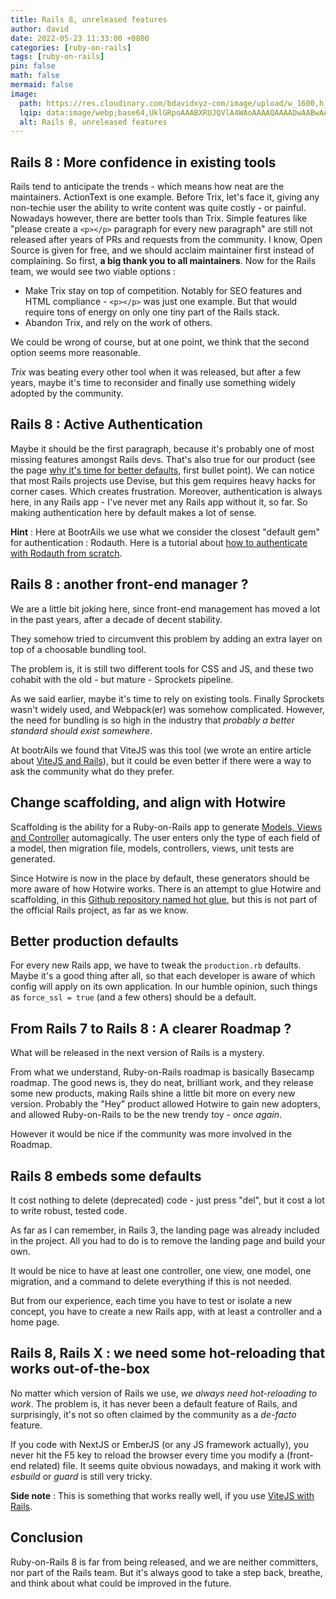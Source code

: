 ```yaml
---
title: Rails 8, unreleased features
author: david
date: 2022-05-23 11:33:00 +0800
categories: [ruby-on-rails]
tags: [ruby-on-rails]
pin: false
math: false
mermaid: false
image:
  path: https://res.cloudinary.com/bdavidxyz-com/image/upload/w_1600,h_836,q_100/l_text:Karla_72_bold:Rails%208%20%20unreleased%20features,co_rgb:ffe4e6,c_fit,w_1400,h_240/fl_layer_apply,g_south_west,x_100,y_180/l_text:Karla_48:A%20Ruby-on-Rails%20tutorial,co_rgb:ffe4e680,c_fit,w_1400/fl_layer_apply,g_south_west,x_100,y_100/newblog/globals/bg_me.jpg
  lqip: data:image/webp;base64,UklGRpoAAABXRUJQVlA4WAoAAAAQAAAADwAABwAAQUxQSDIAAAARL0AmbZurmr57yyIiqE8oiG0bejIYEQTgqiDA9vqnsUSI6H+oAERp2HZ65qP/VIAWAFZQOCBCAAAA8AEAnQEqEAAIAAVAfCWkAALp8sF8rgRgAP7o9FDvMCkMde9PK7euH5M1m6VWoDXf2FkP3BqV0ZYbO6NA/VFIAAAA
  alt: Rails 8, unreleased features
---
```


## Rails 8 : More confidence in existing tools  
  
Rails tend to anticipate the trends - which means how neat are the maintainers. ActionText is one example. Before Trix, let's face it, giving any non-techie user the ability to write content was quite costly - or painful. Nowadays however, there are better tools than Trix. Simple features like "please create a `<p></p>` paragraph for every new paragraph" are still not released after years of PRs and requests from the community. I know, Open Source is given for free, and we should acclaim maintainer first instead of complaining. So first, **a big thank you to all maintainers**. Now for the Rails team, we would see two viable options :  
  
* Make Trix stay on top of competition. Notably for SEO features and HTML compliance - `<p></p>` was just one example. But that would require tons of energy on only one tiny part of the Rails stack.
* Abandon Trix, and rely on the work of others.
  
We could be wrong of course, but at one point, we think that the second option seems more reasonable.
  
*Trix* was beating every other tool when it was released, but after a few years, maybe it's time to reconsider and finally use something widely adopted by the community.  
  
## Rails 8 : Active Authentication  
  
Maybe it should be the first paragraph, because it's probably one of most missing features amongst Rails devs. That's also true for our product (see the page [why it's time for better defaults](https://bootrails.com/why/#time-for-better-defaults), first bullet point). We can notice that most Rails projects use Devise, but this gem requires heavy hacks for corner cases. Which creates frustration. Moreover, authentication is always here, in any Rails app - I've never met any Rails app without it, so far. So making authentication here by default makes a lot of sense.  
  
**Hint** : Here at BootrAils we use what we consider the closest "default gem" for authentication : Rodauth. Here is a tutorial about [how to authenticate with Rodauth from scratch](https://bootrails.com/blog/rails-authentication-with-rodauth-an-elegant-gem/).  
  
## Rails 8 : another front-end manager ?  
  
We are a little bit joking here, since front-end management has moved a lot in the past years, after a decade of decent stability.  
  
They somehow tried to circumvent this problem by adding an extra layer on top of a choosable bundling tool.  
  
The problem is, it is still two different tools for CSS and JS, and these two cohabit with the old - but mature - Sprockets pipeline.  
  
As we said earlier, maybe it's time to rely on existing tools. Finally Sprockets wasn't widely used, and Webpack(er) was somehow complicated. However, the need for bundling is so high in the industry that _probably a better standard should exist somewhere_.  
  
At bootrAils we found that ViteJS was this tool (we wrote an entire article about [ViteJS and Rails](https://bootrails.com/blog/vitejs-rails-a-wonderful-combination/)), but it could be even better if there were a way to ask the community what do they prefer.  
  
## Change scaffolding, and align with Hotwire  
  
Scaffolding is the ability for a Ruby-on-Rails app to generate [Models, Views and Controller](https://bootrails.com/blog/ruby-on-rails-mvc/) automagically. The user enters only the type of each field of a model, then migration file, models, controllers, views, unit tests are generated.  
  
Since Hotwire is now in the place by default, these generators should be more aware of how Hotwire works. There is an attempt to glue Hotwire and scaffolding, in this <a href="https://github.com/jasonfb/hot-glue" target="_blank">Github repository named hot glue</a>, but this is not part of the official Rails project, as far as we know.  
  
  
## Better production defaults  
  
For every new Rails app, we have to tweak the `production.rb` defaults. Maybe it's a good thing after all, so that each developer is aware of which config will apply on its own application. In our humble opinion, such things as `force_ssl = true` (and a few others) should be a default.  
  
## From Rails 7 to Rails 8 : A clearer Roadmap ?  
  
What will be released in the next version of Rails is a mystery.  
  
From what we understand, Ruby-on-Rails roadmap is basically Basecamp roadmap. The good news is, they do neat, brilliant work, and they release some new products, making Rails shine a little bit more on every new version. Probably the "Hey" product allowed Hotwire to gain new adopters, and allowed Ruby-on-Rails to be the new trendy toy - _once again_.  
  
However it would be nice if the community was more involved in the Roadmap.  
  
  
## Rails 8 embeds some defaults  
  
It cost nothing to delete (deprecated) code - just press "del", but it cost a lot to write robust, tested code.  
  
As far as I can remember, in Rails 3, the landing page was already included in the project. All you had to do is to remove the landing page and build your own.  
  
It would be nice to have at least one controller, one view, one model, one migration, and a command to delete everything if this is not needed.  
  
But from our experience, each time you have to test or isolate a new concept, you have to create a new Rails app, with at least a controller and a home page.  
  
## Rails 8, Rails X : we need some hot-reloading that works out-of-the-box  
  
No matter which version of Rails we use, _we always need hot-reloading to work_. The problem is, it has never been a default feature of Rails, and surprisingly, it's not so often claimed by the community as a _de-facto_ feature.  
  
If you code with NextJS or EmberJS (or any JS framework actually), you never hit the F5 key to reload the browser every time you modify a (front-end related) file. It seems quite obvious nowadays, and making it work with _esbuild_ or _guard_ is still very tricky.  
  
**Side note** : This is something that works really well, if you use [ViteJS with Rails](https://bootrails.com/blog/vitejs-rails-a-wonderful-combination/).  
  
  
## Conclusion  
  
Ruby-on-Rails 8 is far from being released, and we are neither committers, nor part of the Rails team. But it's always good to take a step back, breathe, and think about what could be improved in the future.